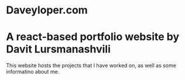 # Daveyloper.com 

# A react-based portfolio website by Davit Lursmanashvili

This website hosts the projects that I have worked on, as well as some informatino about me. 
